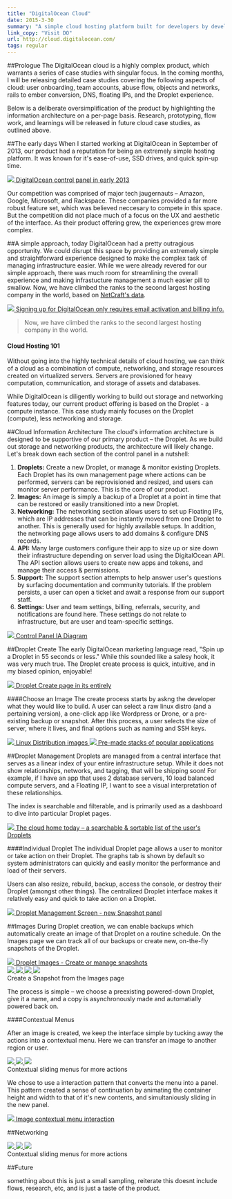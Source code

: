 ```yaml
---
title: "DigitalOcean Cloud"
date: 2015-3-30
summary: "A simple cloud hosting platform built for developers by developers."
link_copy: "Visit DO"
url: http://cloud.digitalocean.com/
tags: regular
---
```


##Prologue
The DigitalOcean cloud is a highly complex product, which warrants a series of case studies with singular focus. In the coming months, I will be releasing detailed case studies covering the following aspects of cloud: user onboarding, team accounts, abuse flow, objects and networks, rails to ember conversion, DNS, floating IPs, and the Droplet experience.

Below is a deliberate oversimplification of the product by highlighting the information architecture on a per-page basis. Research, prototyping, flow work, and learnings will be released in future cloud case studies, as outlined above. 

##The early days
When I started working at DigitalOcean in September of 2013, our product had a reputation for being an extremely simple hosting platform. It was known for it's ease-of-use, SSD drives, and quick spin-up time. 

<a class="enlarge border" href="/assets/images/projects/digitalocean/old_cp.jpg">
  <img src="/assets/images/blank.jpg" data-src="/assets/images/projects/digitalocean/old_cp.jpg">
  DigitalOcean control panel in early 2013
</a>

Our competition was comprised of major tech jaugernauts – Amazon, Google, Microsoft, and Rackspace. These companies provided a far more robust feature set, which was believed neccesary to compete in this space. But the competition did not place much of a focus on the UX and aesthetic of the interface. As their product offering grew, the experiences grew more complex.

##A simple approach, today
DigitalOcean had a pretty outragious opportunity. We could disrupt this space by providing an extremely simple and straightforward experience designed to make the complex task of managing infrastructure easier. While we were already revered for our simple approach, there was much room for streamlining the overall experience and making infrastucture management a much easier pill to swallow. Now, we have climbed the ranks to the second largest hosting company in the world, based on <a href="http://news.netcraft.com/archives/2015/05/01/digitalocean-becomes-the-second-largest-hosting-company-in-the-world.html" target="_blank">NetCraft's data</a>.


<a class="enlarge border" href="/assets/images/projects/digitalocean/onboarding.jpg">
  <img src="/assets/images/blank.jpg" data-src="/assets/images/projects/digitalocean/onboarding.jpg">
  Signing up for DigitalOcean only requires email activation and billing info.
</a>

<blockquote>
Now, we have climbed the ranks to the second largest hosting company in the world.
</blockquote>

<div class="Note">
  <h4>Cloud Hosting 101</h4>
  <p>Without going into the highly technical details of cloud hosting, we can think of a cloud as a combination of compute, networking, and storage resources created on virtualized servers. Servers are provisioned for heavy computation, communication, and storage of assets and databases.</p>

  <p>While DigitalOcean is diligently working to build out storage and networking features today, our current product offering is based on the Droplet - a compute instance. This case study mainly focuses on the Droplet (compute), less networking and storage.</p>
</div>

##Cloud Information Architecture
The cloud's information architecture is designed to be supportive of our primary product – the Droplet. As we build out storage and networking products, the architecture will likely change. Let's break down each section of the control panel in a nutshell:

1. **Droplets:** Create a new Droplet, or manage & monitor existing Droplets. Each Droplet has its own management page where actions can be performed, servers can be reprovisioned and resized, and users can monitor server performance. This is the core of our product.
2. **Images:** An image is simply a backup of a Droplet at a point in time that can be restored or easily transitioned into a new Droplet. 
3. **Networking:** The networking section allows users to set up Floating IPs, which are IP addresses that can be instantly moved from one Droplet to another. This is generally used for highly available setups. In addition, the networking page allows users to add domains & configure DNS records.
4. **API:** Many large customers configure their app to size up or size down their infrastructure depending on server load using the DigitalOcean API. The API section allows users to create new apps and tokens, and manage their access & permissions.
5. **Support:** The support section attempts to help answer user's questions by surfacing documentation and community tutorials. If the problem persists, a user can open a ticket and await a response from our support staff.
6. **Settings:** User and team settings, billing, referrals, security, and notifications are found here. These settings do not relate to infrastructure, but are user and team-specific settings.

<a class="enlarge border" href="/assets/images/projects/digitalocean/ia.jpg">
  <img src="/assets/images/blank.jpg" data-src="/assets/images/projects/digitalocean/ia.jpg">
  Control Panel IA Diagram
</a>

##Droplet Create
The early DigitalOcean marketing language read, "Spin up a Droplet in 55 seconds or less." While this sounded like a salesy hook, it was very much true. The Droplet create process is quick, intuitive, and in my biased opinion, enjoyable! 

<a class="enlarge border" href="/assets/images/projects/digitalocean/droplet_create.jpg">
  <img src="/assets/images/blank.jpg" data-src="/assets/images/projects/digitalocean/droplet_create.jpg">
  Droplet Create page in its entirely
</a>

####Choose an Image
The create process starts by askng the developer what they would like to build. A user can select a raw linux distro (and a pertaining version), a one-click app like Wordpress or Drone, or a pre-existing backup or snapshot. After this process, a user selects the size of server, where it lives, and final options such as naming and SSH keys.

<div class="halfWrap">
  <a class="enlarge border half" href="/assets/images/projects/digitalocean/choose_image.jpg">
    <img src="/assets/images/blank.jpg" data-src="/assets/images/projects/digitalocean/choose_image.jpg" >
    Linux Distribution images
  </a><a class="enlarge border half" href="/assets/images/projects/digitalocean/choose_imageB.jpg">
    <img src="/assets/images/blank.jpg" data-src="/assets/images/projects/digitalocean/choose_imageB.jpg">
    Pre-made stacks of popular applications
  </a>
</div>


<!-- <a class="enlarge border" href="/assets/images/projects/digitalocean/createB.gif">
  <img src="/assets/images/blank.jpg" data-src="/assets/images/projects/digitalocean/createB.gif">
  Droplet Create Process
</a> -->

##Droplet Management
Droplets are managed from a central interface that serves as a linear index of your entire infrastructure setup. While it does not show relationships, networks, and tagging, that will be shipping soon! For example, if I have an app that uses 2 database servers, 10 load balanced compute servers, and a Floating IP, I want to see a visual interpretation of these relationships.

The index is searchable and filterable, and is primarily used as a dashboard to dive into particular Droplet pages.

<a class="enlarge border" href="/assets/images/projects/digitalocean/droplet_index.jpg">
  <img src="/assets/images/blank.jpg" data-src="/assets/images/projects/digitalocean/droplet_index.jpg">
  The cloud home today – a searchable & sortable list of the user's Droplets
</a>

####Individual Droplet
The individual Droplet page allows a user to monitor or take action on their Droplet. The graphs tab is shown by default so system administrators can quickly and easily monitor the performance and load of their servers. 

Users can also resize, rebuild, backup, access the console, or destroy their Droplet (amongst other things). The centralized Droplet interface makes it relatively easy and quick to take action on a Droplet.

<a class="enlarge border" href="/assets/images/projects/digitalocean/manage_droplet_snapshot.jpg">
  <img src="/assets/images/blank.jpg" data-src="/assets/images/projects/digitalocean/manage_droplet_snapshot.jpg">
  Droplet Management Screen - new Snapshot panel
</a>

##Images
During Droplet creation, we can enable backups which automatically create an image of that Droplet on a routine schedule. On the Images page we can track all of our backups or create new, on-the-fly snapshots of the Droplet.


<a class="enlarge border" href="/assets/images/projects/digitalocean/images.jpg">
  <img src="/assets/images/blank.jpg" data-src="/assets/images/projects/digitalocean/images.jpg">
  Droplet Images - Create or manage snapshots
</a>

<div class="quadWrap">
  <a class="enlarge quad border" href="/assets/images/projects/digitalocean/images1.jpg">
    <img src="/assets/images/blank.jpg" data-src="/assets/images/projects/digitalocean/images1.jpg">
  </a><a class="enlarge quad border" href="/assets/images/projects/digitalocean/images2.jpg">
  <img src="/assets/images/blank.jpg" data-src="/assets/images/projects/digitalocean/images2.jpg">
  </a><a class="enlarge quad border" href="/assets/images/projects/digitalocean/images3.jpg">
  <img src="/assets/images/blank.jpg" data-src="/assets/images/projects/digitalocean/images3.jpg">
  </a><a class="enlarge quad border" href="/assets/images/projects/digitalocean/images4.jpg">
  <img src="/assets/images/blank.jpg" data-src="/assets/images/projects/digitalocean/images4.jpg">
  </a>
</div> 
<span class="Caption--faux noHover">Create a Snapshot from the Images page</span>

The process is simple – we choose a preexisting powered-down Droplet, give it a name, and a copy is asynchronously made and automatially powered back on.

####Contextual Menus

After an image is created, we keep the interface simple by tucking away the actions into a contextual menu. Here we can transfer an image to another region or user. 

<div class="tripletWrap">
  <a class="enlarge triplet border" href="/assets/images/projects/digitalocean/contextual1.jpg">
    <img src="/assets/images/blank.jpg" data-src="/assets/images/projects/digitalocean/contextual1.jpg">
  </a><a class="enlarge triplet border" href="/assets/images/projects/digitalocean/contextual2.jpg">
  <img src="/assets/images/blank.jpg" data-src="/assets/images/projects/digitalocean/contextual2.jpg">
  </a><a class="enlarge triplet border" href="/assets/images/projects/digitalocean/contextual3.jpg">
  <img src="/assets/images/blank.jpg" data-src="/assets/images/projects/digitalocean/contextual3.jpg">
  </a>
</div> 
<span class="Caption--faux">Contextual sliding menus for more actions</span>


We chose to use a interaction pattern that converts the menu into a panel. This pattern created a sense of continuation by animating the container height and width to that of it's new contents, and simultaniously sliding in the new panel.

<div class="halfWrap constrain">
  <a class="enlarge half border" href="/assets/images/projects/digitalocean/contextual.gif">
  <img src="/assets/images/blank.jpg" data-src="/assets/images/projects/digitalocean/contextual.gif">
  Image contextual menu interaction
  </a>
</div>


##Networking

<div class="tripletWrap">
  <a class="enlarge triplet border" href="/assets/images/projects/digitalocean/networking1.jpg">
    <img src="/assets/images/blank.jpg" data-src="/assets/images/projects/digitalocean/networking1.jpg">
  </a><a class="enlarge triplet border" href="/assets/images/projects/digitalocean/networking2.jpg">
  <img src="/assets/images/blank.jpg" data-src="/assets/images/projects/digitalocean/networking2.jpg">
  </a><a class="enlarge triplet border" href="/assets/images/projects/digitalocean/networking3.jpg">
  <img src="/assets/images/blank.jpg" data-src="/assets/images/projects/digitalocean/networking3.jpg">
  </a>
</div> 
<span class="Caption--faux">Contextual sliding menus for more actions</span>


##Future

something about this is just a small sampling, reiterate this doesnt include flows, research, etc, and is just a taste of the product.